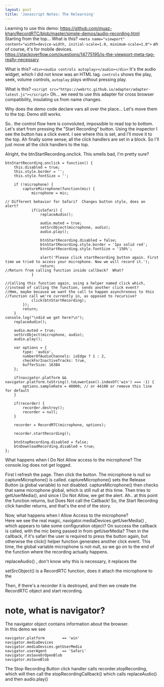 ```yaml
---
layout: post
title: 'Javascript Notes: The Relearning'
---
```

Learning to use this demo: https://github.com/muaz-khan/RecordRTC/blob/master/simple-demos/audio-recording.html  
Starting from the top... What is this?  `<meta name="viewport" content="width=device-width, initial-scale=1.0, minimum-scale=1.0">`  ah of course, it's for mobile devices.  https://stackoverflow.com/questions/14775195/is-the-viewport-meta-tag-really-necessary  
  
What is this?  `<div><audio controls autoplay></audio></div>`  It's the audio widget, which I did not know was an HTML tag.  `controls` shows the play, seek, volume controls, `autoplay` plays without pressing play.
  
What is this?  `<script src="https://webrtc.github.io/adapter/adapter-latest.js"></script>`   Oh... we need to use this adapter for cross browser compatibility, insulating us from name changes.  
  
Why does the demo code declare vars all over the place... Let's move them to the top.  Demo still works.  
  
So.. the control flow here is convoluted, impossible to read top to bottom.  Let's start from pressing the "Start Recording" button.  Using the inspector I see the button has a click event.  I see where this is set, and I'll move it to the top.  Ah finally some sense; all the click handlers are set in a block.  So I'll just move all the click handlers to the top.
  
Alright, the btnStartRecording.onclick.  This smells bad, I'm pretty sure?
```
btnStartRecording.onclick = function() {
    this.disabled = true;
    this.style.border = '';
    this.style.fontSize = '';

    if (!microphone) {
        captureMicrophone(function(mic) {
            microphone = mic;

// Different behavior for Safari?  Changes button style, does an alert?
            if(isSafari) {
                replaceAudio();

                audio.muted = true;
                setSrcObject(microphone, audio);
                audio.play();

                btnStartRecording.disabled = false;
                btnStartRecording.style.border = '1px solid red';
                btnStartRecording.style.fontSize = '150%';

                alert('Please click startRecording button again. First time we tried to access your microphone. Now we will record it.');
                return;
//Return from calling function inside callback?  What?
            }

//Calling this function again, using a helper named click which,
//instead of calling the function, sends another click event?
//Hmm, maybe because we want the call to happen asynchronous to this
//function call we're currently in, as opposed to recursive?
            click(btnStartRecording);
        });
        return;
    }
console.log("\ndid we get here?\n");
    replaceAudio();

    audio.muted = true;
    setSrcObject(microphone, audio);
    audio.play();

    var options = {
        type: 'audio',
        numberOfAudioChannels: isEdge ? 1 : 2,
        checkForInactiveTracks: true,
        bufferSize: 16384
    };

    if(navigator.platform && navigator.platform.toString().toLowerCase().indexOf('win') === -1) {
        options.sampleRate = 48000; // or 44100 or remove this line for default
    }

    if(recorder) {
        recorder.destroy();
        recorder = null;
    }

    recorder = RecordRTC(microphone, options);

    recorder.startRecording();

    btnStopRecording.disabled = false;
    btnDownloadRecording.disabled = true;
};
```
What happens when I Do Not Allow access to the microphone?  The console.log does not get logged.  
  
First I refresh the page. Then click the button.  The microphone is null so captureMicrophone() is called.  captureMicrophone() sets the Release Button (a global variable) to not disabled.  captureMicrophone() then checks that same microphone global, which is still null at this time.  Then tries to getUserMedia(), and since I Do Not Allow, we get the alert.  Ah.. at this point the function returns, but Does Not call the Callback!  So, the Start Recording click handler returns, and that's the end of the story.  

Now, what happens when I Allow Access to the microphone?  
Here we see the real magic, navigator.mediaDevices.getUserMedia() , which appears to take some configuration object?  On success the callback is called, with the mic being passed in from getUserMedia?  Then in the callback, if it's safari the user is required to press the button again, but otherwise the click() helper function generates another click event.  This time, the global variable microphone is not-null, so we go on to the end of the function where the recording actually happens.  
  
replaceAudio() , don't know why this is necessary, it replaces the <audio> tag with a new one, with optional src to be specified.  Why not just use the existing one without replacing it? 
  
setSrcObject() is a RecordRTC function, does it attach the microphone to the <audio> widget?  and then audio.play() moves the seeker and changes the play button to a pause button.  audio.muted=true is there, to stop playback during record, which would cause feedback.
  
Then, if there's a recorder it is destroyed, and then we create the RecordRTC object and start recording.

# note, what is navigator?
The navigator object contains information about the browser.  
In this demo we see
```
navigator.platform        == 'win'
navigator.mediaDevices
navigator.mediaDevices.getUserMedia
navigator.userAgent       == 'Safari'
navigator.msSaveOrOpenBlob
navigator.msSaveBlob
```
  
The Stop Recording Button click handler calls recorder.stopRecording, which will then call the stopRecordingCallback() which calls replaceAudio() and then audio.play()
